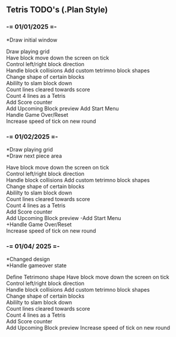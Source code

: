 ## Tetris TODO's (.Plan Style)

### -= 01/01/2025 =-

*Draw initial window  

Draw playing grid  
Have block move down the screen on tick  
Control left/right block direction  
Handle block collisions
Add custom tetrimno block shapes  
Change shape of certain blocks  
Abililty to slam block down  
Count lines cleared towards score  
Count 4 lines as a Tetris  
Add Score counter  
Add Upcoming Block preview
Add Start Menu  
Handle Game Over/Reset  
Increase speed of tick on new round  

### -= 01/02/2025 =-

*Draw playing grid  
*Draw next piece area  

Have block move down the screen on tick  
Control left/right block direction  
Handle block collisions
Add custom tetrimno block shapes  
Change shape of certain blocks  
Abililty to slam block down  
Count lines cleared towards score  
Count 4 lines as a Tetris  
Add Score counter  
Add Upcoming Block preview
-Add Start Menu  
+Handle Game Over/Reset  
Increase speed of tick on new round  


### -= 01/04/ 2025 =- 

*Changed design  
*Handle gameover state  

Define Tetrimono shape
Have block move down the screen on tick  
Control left/right block direction  
Handle block collisions
Add custom tetrimno block shapes  
Change shape of certain blocks  
Abililty to slam block down  
Count lines cleared towards score  
Count 4 lines as a Tetris  
Add Score counter  
Add Upcoming Block preview
Increase speed of tick on new round  


